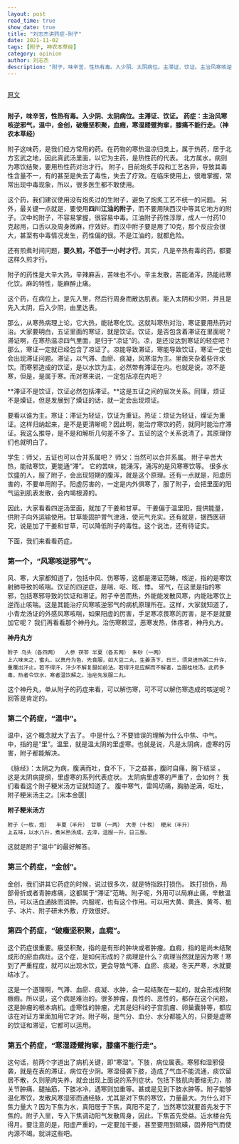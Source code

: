 ```yaml
---
layout: post
read_time: true
show_date: true
title: "刘志杰讲药症-附子"
date: 2021-11-02
tags: [附子, 神农本草经]
category: opinion
author: 刘志杰
description: "附子，味辛苦，性热有毒。入少阴、太阴病位。主滞证、饮证。主治风寒咳逆邪气，温中，金创，破癥坚积聚，血瘕，寒湿踒躄拘挛，膝痛不能行走。"
---
```

<iframe id="ckctlFrame" src="http://beacon.sina.com.cn/ckctl.html" scrolling="no" style="OVERFLOW: hidden; HEIGHT: 0px; WIDTH: 1px" frameborder="0"></iframe>

[原文](http://blog.sina.com.cn/s/blog_5e8a72a80102xrfy.html)

<iframe id="ckctlFrame" src="http://beacon.sina.com.cn/ckctl.html" scrolling="no" style="OVERFLOW: hidden; HEIGHT: 0px; WIDTH: 1px" frameborder="0"></iframe>

**附子，味辛苦，性热有毒。入少阴、太阴病位。主滞证、饮证。**
**药症：主治风寒咳逆邪气，温中，金创，破癥坚积聚，血瘕，寒湿踒躄拘挛，膝痛不能行走。（神农本草经）**

附子这味药，是我们经方常用的药。在药物的寒热温凉归类上，属于热药，居于北方玄武之地，因此真武汤里面，以它为主药，是热性药的代表。
北方属水，病则为寒饮结聚，要用热性药对治才行。
附子，目前炮炙手段和工艺各异，导致其毒性含量不一，有的甚至是失去了毒性，失去了疗效。在临床使用上，很难掌握，常常出现中毒现象，所以，很多医生都不敢使用。

这个药，我们建议使用没有炮炙过的生附子，避免了炮炙工艺不统一的问题。
另外，最关键一点就是，要使用**四川江油的附子**，而不要用陕西汉中等其它地方的附子。汉中的附子，不容易掌握，很容易中毒。江油附子药性淳厚，成人一付药10克起用，口舌以及周身微麻，疗效好。而汉中附子要是用了10克，那个反应会很大，甚至有中毒情况发生，药性偏的很。不是江油的，就都危险。



还有煎煮时间问题，**要久煎，不低于一小时才行**。其实，凡是辛热有毒的药，都要这样久煎才行。

附子的药性是大辛大热，辛辣麻舌，苦味也不小。辛主发散，苦能涌泻，热能祛寒化饮。麻的特性，能麻醉止痛。

这个药，在病位上，是先入里，然后行周身而散达肌表。能入太阴和少阴，并且是先入太阴，后入少阴，由里达表。

那么，从寒热病理上论，它大热，能祛寒化饮。这就叫寒热对治，寒证要用热药对治。大家要明白，五证里面的寒证，就是饮证。饮证，是否包含着滞证在里面呢？滞证啊，在寒热温凉四气里面，是归于“凉证”的。凉，是还没达到寒证的轻症吧？那么，寒证一定就已经包含了凉证了。凉能导致滞证，寒能导致饮证，寒证一定也会出现滞证问题。滞证，以气滞、血瘀、痰凝，风寒湿为主。里面夹杂着些许水饮。而寒邪造成的饮证，是以水饮为主，必然带有滞证在内。也就是说，凉不是寒，但是，是属于寒。而对寒来说，一定包括凉在内吧？

**滞证不是饮证，饮证必然包括滞证。**这是五证之间的层次关系。同理，烦证不是燥证，但是发展到了燥证的话，就一定会出现烦证。

要看以谁为主。寒证：滞证为轻证，饮证为重证。热证：烦证为轻证，燥证为重证。这样归纳起来，是不是更清晰呢？因此啊，能治疗寒饮的药，就同时能治疗滞证。我这么推导，是不是和解析几何差不多了。五证的这个关系说清了，其原理你们也就明白了。



学生：师父，五证也可以合并系属吧？
师父：当然可以合并系属。
附子辛苦大热，能祛寒饮，更能通“滞”。
它的苦味，能涌泻，涌泻的是风寒寒饮等。
很多水饮盛的人，服了附子，会出现短期的腹泻，就是这个原理。还有一点就是，阳虚厉害的，不要单用附子。阳虚厉害的，一定是内外俱寒了，服了附子，会把里面的阳气运到肌表发散，会内竭根源的。



因此，大家看看四逆汤里面，就加了干姜和甘草。  干姜偏于温里阳，提供能量，供附子向外运输使用。甘草能固护胃气津液，使元气充实。还有就是，据西医研究，说是加了干姜和甘草，可以降低附子的毒性。这个说法，还有待证实。



下面，我们来看看药症。

### 第一个，“风寒咳逆邪气”。

风、寒，大家都知道了，包括中风、伤寒等，这都是滞证范畴。咳逆，指的是寒饮射肺导致的咳喘。饮证的四逆症，是喘、呕、眩、悸。
邪气，在这里是指的寒邪，包括寒邪导致的饮证和滞证。附子辛苦而热，外能能发散风寒，内能祛寒饮上逆而止咳喘。这是其能治疗风寒咳逆邪气的病机原理所在。这样，大家就知道了，小青龙汤证的外感风寒咳喘，如果阳虚的厉害，手足寒凉畏寒的厉害，是不是就要加它呢？
我们再看看那个神丹丸。治伤寒敕涩，恶寒发热，体疼者，神丹丸方。

**神丹丸方**

```
附子 乌头（各四两）  人参 茯苓 半夏（各五两） 朱砂（一两）
上六味末之，蜜丸，以真丹为色，先食服，如大豆二丸，生姜汤下，日三，须臾进热粥二升许，重覆出汗止。若不得汗，汗少不解复服如前法。若得汗足应解而不解者，当服桂枝汤。此药多毒，热者令饮水，寒者温饮解之。治疟先发服二丸。
```

这个神丹丸，单从附子的药症来看，可以解伤寒，可不可以解伤寒造成的咳逆呢？
回答是肯定的。



### 第二个药症，“温中”。

温中，这个概念就大了去了。 中是什么？不要错误的理解为什么中焦、中气。  中，指的是“里”。温里，就是温太阴的里虚寒。也就是说，凡是太阴病，虚寒的厉害，附子都能解决。

《脉经》：太阴之为病，腹满而吐，食不下，下之益甚，腹时自痛，胸下结坚 。
这是太阴病提纲，里虚寒的系列代表症状。 太阴病里虚寒的严重了，会如何？
我们看看这个附子粳米汤方证就知道了。
腹中寒气，雷鸣切痛，胸胁逆满，呕吐，附子粳米汤主之。[宋本金匮]



**附子粳米汤方**

```
附子（一枚，炮）  半夏（半升） 甘草（一两） 大枣（十枚） 粳米（半升）
上五味，以水八升，煮米熟汤成，去滓，温服一升，日三服。
```

这就是附子“温中”的最好解答。



### 第三个药症，“金创”。

金创，我们讲其它药症的时候，说过很多次，就是特指跌打损伤。
跌打损伤，局部骨折或者青肿疼痛，这都属于“滞证”范畴。附子呢，外用可以局麻止痛，辛散温热，可以活血通脉而消肿。内服呢，也有这个作用。可以用大黄、黄连、黄芩、栀子、冰片、附子研末外敷，疗效很好。



### 第四个药症，“破癥坚积聚，血瘕”。

这个药症很重要。癥坚积聚，指的是有形的肿块或者肿瘤。血瘕，指的是尚未结聚成形的瘀血病灶。这个症，是如何形成的？病理是什么？病理当然就是因为寒！寒到了严重程度，就可以出现水饮，更会导致气滞、血瘀、痰凝。冬天严寒，水就要结冰了。

这是一个道理啊，气滞、血瘀、痰凝、水肿，会一起结聚在一起的，就会形成积聚癥瘕。所以说，这个病是难治的。很多肿瘤，良性的、恶性的，都存在这个问题，这是肿瘤的根本病机。虚寒性的肿瘤，尤其是妇科的子宫肌瘤、卵巢囊肿等，都应该在对证方里面加用它才对。附子啊，是气分、血分、水分都能入的，只要是虚寒的饮证和滞证，它都可以运用。



### 第五个药症，“寒湿踒躄拘挛，膝痛不能行走”。

这句话，前两个字道出了病机关键，即“寒湿”。下肢，病位属表。寒邪和湿邪侵袭，就是在表的滞证，病位在少阴。寒湿侵袭下肢，造成了气血不能流通，痰饮留居不散，久则筋肉失养，就会出现上面说的系列症状。包括下肢肌肉萎缩无力，膝关节肿痛、腿抽筋，下肢冰冷，遇寒则加重等。甚或是见到下肢水肿等。附子能够温化寒饮，发散风寒湿邪而通经脉，尤其是对下焦的寒饮，力量最大。为什么对下焦力量大？因为下焦为水，真阳居于下焦，真阳不足了，当然寒饮就要首先发于下焦的。附子入里，专入下焦调动阳气发散周身，因此，下焦首先受益。近水楼台先得月。要注意的是，阳虚严重的，一定要加干姜，甚至要用到硫磺，固养阳气而使内源不竭。就讲这些吧。 

